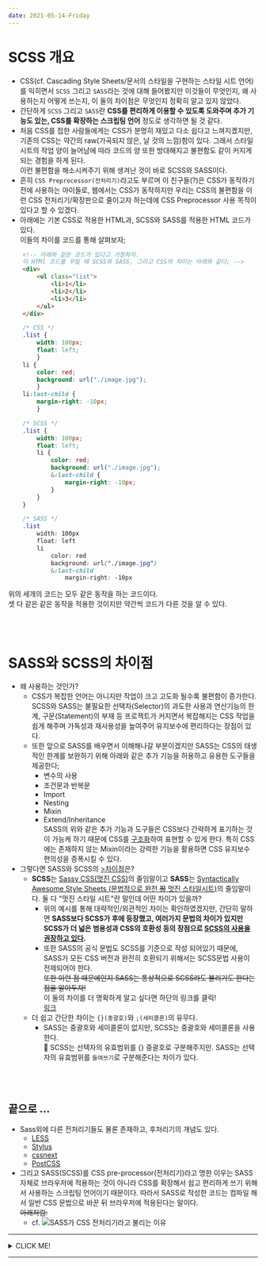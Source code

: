 ```yaml
---
date: 2021-05-14-Friday
---
```


# SCSS 개요 

- CSS(cf. Cascading Style Sheets/문서의 스타일을 구현하는 스타일 시트 언어)를 익히면서 `SCSS` 그리고 `SASS`라는 것에 대해 들어봤지만 이것들이 무엇인지, 왜 사용하는지 어떻게 쓰는지, 이 둘의 차이점은 무엇인지 정확히 알고 있지 않았다.  
- 간단하게 `SCSS` 그리고 `SASS`란 **CSS를 편리하게 이용할 수 있도록 도와주며 추가 기능도 있는, CSS를 확장하는 스크립팅 언어** 정도로 생각하면 될 것 같다.  
- 처음 CSS를 접한 사람들에게는 CSS가 분명히 재밌고 다소 쉽다고 느껴지곘지만, 기존의 CSS는 약간의 raw(가곡되지 않은, 날 것의 느낌)함이 있다. 그래서 스타일 시트의 작업 양이 늘어남에 따라 코드의 양 또한 방대해지고 불편함도 같이 커지게 되는 경험을 하게 된다.   
이런 불편함을 해소시켜주기 위해 생겨난 것이 바로 SCSS와 SASS이다. 
- 흔히 `CSS Preprocessor(전처리기)`라고도 부르며 이 친구들(?)은 CSS가 동작하기 전에 사용하는 아이들로, 웹에서는 CSS가 동작하지만 우리는 CSS의 불편함을 이런 CSS 전처리기/확장판으로 줄이고자 하는데에 CSS Preprocessor 사용 목적이 있다고 할 수 있겠다.  
- 아래에는 기본 CSS로 적용한 HTML과, SCSS와 SASS를 적용한 HTML 코드가 있다.  
이들의 차이를 코드를 통해 살펴보자; 
```html
	<!-- 아래와 같은 코드가 있다고 가정하자. 
	이 HTMl 코드를 꾸밀 때 SCSS와 SASS, 그리고 CSS의 차이는 아래와 같다; -->
	<div>
		<ul class="list">
			<li>1</li>
			<li>2</li>
			<li>3</li>
		</ul>
	</div>
```

```css
	/* CSS */
	.list {
		width: 100px;
		float: left;
		}
	li {
		color: red;
		background: url("./image.jpg");
		}
	li:last-child {
		margin-right: -10px;
		}
```

```scss
	/* SCSS */
	.list {
		width: 100px;
		float: left;
		li {
			color: red;
			background: url("./image.jpg");
			&:last-child {
				margin-right: -10px;
			}
		}
	}
```

```scss
	/* SASS */
	.list
		width: 100px
		float: left
		li
			color: red
			background: url("./image.jpg")
			&:last-child
				margin-right: -10px
```
위의 세개의 코드는 모두 같은 동작을 하는 코드이다.   
셋 다 같은 같은 동작을 적용한 것이지만 약간씩 코드가 다른 것을 알 수 있다.    

<br>
<br>

# SASS와 SCSS의 차이점 
- 왜 사용하는 것인가? 
	- CSS가 복잡한 언어는 아니지만 작업이 크고 고도화 될수록 불편함이 증가한다.   
	SCSS와 SASS는 불필요한 선택자(Selector)의 과도한 사용과 연산기능의 한계, 구문(Statement)의 부재 등 프로젝트가 커지면서 복잡해지는 CSS 작업을 쉽게 해주며 가독성과 재사용성을 높여주어 유지보수에 편리하다는 장점이 있다.  
	- 또한 앞으로 SASS를 배우면서 이해해나갈 부분이겠지만 SASS는 CSS의 태생적인 한계를 보완하기 위해 아래와 같은 추가 기능을 허용하고 유용한 도구들을 제공한다; 
		- 변수의 사용
		- 조건문과 반복문
		- Import
		- Nesting
		-	Mixin
		- Extend/Inheritance    
		SASS의 위와 같은 추가 기능과 도구들은 CSS보다 간략하게 표기하는 것이 가능케 하기 때문에 CSS를 <u>구조화</u>하여 표현할 수 있게 한다. 특히 CSS에는 존재하지 않는 Mixin이라는 강력한 기능을 활용하면 CSS 유지보수 편의성을 증폭시킬 수 있다. 
- 그렇다면 SASS와 SCSS의 <u>>차이점</u>은? 
	- **SCSS**는 <u>Sassy CSS(멋진 CSS)</u>의 줄임말이고 **SASS**는 <u>Syntactically Awesome Style Sheets (문법적으로 완전 ~~짱~~ 멋진 스타일시트)</u>의 줄임말이다. 둘 다 "멋진 스타일 시트"란 말인데 어떤 차이가 있을까?
		-	위의 예시를 통해 대략적인/외관적인 차이는 확인하였겠지만, 간단히 말하면 **SASS보다 SCSS가 후에 등장했고, 여러가지 문법의 차이가 있지만 SCSS가 더 넓은 범용성과 CSS의 호환성 등의 장점으로 <u>SCSS의 사용을 권장하고 있다</u>.** 
		- 또한 SASS의 공식 문법도 SCSS를 기준으로 작성 되어있기 때문에, SASS가 모든 CSS 버전과 완전히 호환되기 위해서는 SCSS문법 사용이 전제되어야 한다.    
		~~또한 이런 점 때문에인지 SASS는 통상적으로 SCSS라도 불리기도 한다는 점을 알아두자!~~   
		이 둘의 차이를 더 명확하게 알고 싶다면 하단의 링크를 클릭!  
		[링크](https://designmeme.github.io/ko/blog/write-sass-with-scss/)
	- 더 쉽고 간단한 차이는 `{}(중괄호)`와 `;(세미콜론)`의 유무다.    
		- SASS는 중괄호와 세미콜론이 없지만, SCSS는 중괄호와 세미콜론을 사용한다.  
		  📌  SCSS는 선택자의 유효범위를 {} 중괄호로 구분해주지만. SASS는 선택자의 유효범위를 `들여쓰기`로 구분해준다는 차이가 있다.  

<br>
<br>

## 끝으로 ... 
- Sass외에 다른 전처리기들도 물론 존재하고, 후처리기의 개념도 있다.    
	- [LESS](http://lesscss.org/)   
	- [Stylus](http://learnboost.github.io/stylus/)   
	- [cssnext](https://cssnext.github.io/)   
	- [PostCSS](https://github.com/postcss/postcss)   
- 그리고 SASS(SCSS)를 CSS pre-processor(전처리기)라고 명한 이우는 SASS자체로 브라우저에 적용하는 것이 아니라 CSS를 확장해서 쉽고 편리하게 쓰기 위해서 사용하는 스크립팅 언어이기 때문이다. 따라서 SASS로 작성한 코드는 컴파일 해서 일반 CSS 문법으로 바꾼 뒤 브라우저에 적용된다는 말이다.  
~~아래처럼:~~
	- cf.
	![SASS가 CSS 전처리기라고 불리는 이유](https://www.mugo.ca/var/ezwebin_site/storage/images/_aliases/full_720/media/images/sass-blog-post-image01/315767-1-eng-US/sass-blog-post-image01.jpg) 

---

<details>
<summary>CLICK ME!</summary>

- cf.
	-	https://velog.io/@jch9537/CSS-SCSS-SASS
	- https://heropy.blog/2018/01/31/sass/
	- https://yunzema.tistory.com/269
	- https://www.mugo.ca/Blog/7-benefits-of-using-SASS-over-conventional-CSS

</details>

---